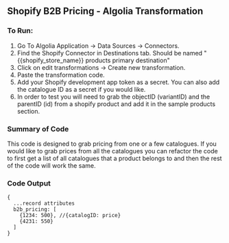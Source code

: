## Shopify B2B Pricing - Algolia Transformation

### To Run:
1. Go To Algolia Application -> Data Sources -> Connectors.
2. Find the Shopify Connector in Destinations tab. Should be named "{{shopify_store_name}} products primary destination"
3. Click on edit transformations -> Create new transformation.
4. Paste the transformation code.
5. Add your Shopify development app token as a secret. You can also add the catalogue ID as a secret if you would like. 
6. In order to test you will need to grab the objectID (variantID) and the parentID (id) from a shopify product and add it in the sample products section.

### Summary of Code
This code is designed to grab pricing from one or a few catalogues. If you would like to grab prices from all the catalogues you can refactor the code to first get a list of all catalogues that a product belongs to and then the rest of the code will work the same. 

### Code Output

```
{
  ...record attributes
  b2b_pricing: [
    {1234: 500}, //{catalogID: price}
    {4231: 550}
  ]
}
```
